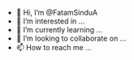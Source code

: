 - 👋 Hi, I’m @FatamSinduA
- 👀 I’m interested in ...
- 🌱 I’m currently learning ...
- 💞️ I’m looking to collaborate on ...
- 📫 How to reach me ...

<!---
FatamSinduA/FatamSinduA is a ✨ special ✨ repository because its `README.md` (this file) appears on your GitHub profile.
You can click the Preview link to take a look at your changes.
--->

